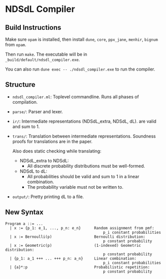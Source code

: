# NDSdL Compiler

## Build Instructions

Make sure `opam` is installed, then install `dune`, `core`, `ppx_jane`,
`menhir`, `bignum` from `opam`.

Then run `make`. The executable will be in `_build/default/ndsdl_compiler.exe`.

You can also run `dune exec -- ./ndsdl_compiler.exe` to run the compiler.

## Structure
  - `ndsdl_compiler.ml`: Toplevel commandline. Runs all phases of compilation.
  - `parse/`: Parser and lexer.
  - `ir/`: Intermediate representations (NDSdL_extra, NDSdL, dL).
    are valid and sum to 1.
  - `trans/`: Translation between intermediate representations.
    Soundness proofs for translations are in the paper.

    Also does static checking while translating:
    - NDSdL_extra to NDSdL:
      - All discrete probability distributions must be well-formed.
    - NDSdL to dL:
      - All probabilities should be valid and sum to 1 in a linear combination.
      - The probability variable must not be written to.
  - `output/`: Pretty printing dL to a file.

## New Syntax
```
Program a ::= ...
  | x := {p_1: e_1, ..., p_n: e_n}      Random assignment from pmf:
                                            p_i constant probabilities
  | x := Bernoulli(p)                   Bernoulli distribution:
                                            p constant probability
  | x := Geometric(p)                   (1-indexed) Geometric distribution:
                                            p constant probability
  | {p_1: a_1 +++ ... +++ p_n: a_n}     Linear combination:
                                            p_i constant probabilities
  | {a}*:p                              Probabilistic repetition:
                                            p constant probability
```
